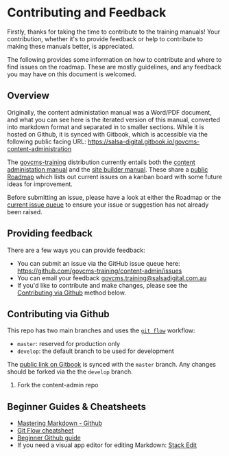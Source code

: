 # Contributing and Feedback 

Firstly, thanks for taking the time to contribute to the training manuals! Your contribution, whether it's to provide feedback or help to contribute to making these manuals better, is appreciated. 

The following provides some information on how to contribute and where to find issues on the roadmap. These are mostly guidelines, and any feedback you may have on this document is welcomed. 

## Overview

Originally, the content administation manual was a Word/PDF document, and what you can see here is the iterated version of this manual, converted into markdown format and separated in to smaller sections. While it is hosted on Github, it is synced with Gitbook, which is accessible via the following public facing URL: https://salsa-digital.gitbook.io/govcms-content-administration 

The [govcms-training](https://github.com/govcms-training) distribution currently entails both the [content administation manual](https://github.com/govcms-training/content-admin) and the [site builder manual](https://github.com/govcms-training/content-admin). These share a [public Roadmap](https://github.com/orgs/govcms-training/projects/1) which lists out current issues on a kanban board with some future ideas for improvement. 

Before submitting an issue, please have a look at either the Roadmap or the [current issue queue](https://github.com/govcms-training/content-admin/issues) to ensure your issue or suggestion has not already been raised. 


## Providing feedback 

There are a few ways you can provide feedback: 

* You can submit an issue via the GitHub issue queue here: https://github.com/govcms-training/content-admin/issues
* You can email your feedback govcms.training@salsadigital.com.au 
* If you'd like to contribute and make changes, please see the [Contributing via Github]() method below.  


## Contributing via Github

This repo has two main branches and uses the [`git flow`](https://danielkummer.github.io/git-flow-cheatsheet/) workflow:  


* `master`: reserved for production only
* `develop`: the default branch to be used for development


The [public link on Gitbook](https://salsa-digital.gitbook.io/govcms-content-administration/) is synced with the `master` branch. Any changes  should be forked via the the `develop` branch. 


1. Fork the content-admin repo







## Beginner Guides & Cheatsheets

* [Mastering Markdown - Github](https://guides.github.com/features/mastering-markdown/)
* [Git Flow cheatsheet](https://danielkummer.github.io/git-flow-cheatsheet/)
* [Beginner Github guide](https://guides.github.com/activities/hello-world/)
* If you need a visual app editor for editing Markdown: [Stack Edit](https://stackedit.io/app#)




